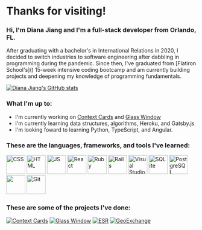 # Thanks for visiting! 

### Hi, I'm Diana Jiang and I'm a full-stack developer from Orlando, FL. 

<p> After graduating with a bachelor's in International Relations in 2020, I decided to switch industries to software engineering after dabbling in programming during the pandemic. Since then, I've graduated from [Flatiron School's]() 15-week intensive coding bootcamp and am currently building projects and deepening my knowledge of programming fundamentals. </p>

[![Diana Jiang's GitHub stats](https://github-readme-stats.vercel.app/api?username=dijiango&show_icons=true&theme=tokyonight)](https://github.com/anuraghazra/github-readme-stats)

### What I'm up to:

- I'm currently working on [Context Cards](https://github.com/dijiango/context-cards) and [Glass Window](https://github.com/dijiango/glasswindow-backend)
- I'm currently learning data structures, algorithms, Heroku, and Gatsby.js
- I'm looking foward to learning Python, TypeScript, and Angular.

### These are the languages, frameworks, and tools I've learned:
<p float="left">
  <img src="https://icon-library.com/images/css3-icon/css3-icon-28.jpg" alt="CSS" height="50px"/>
  <img src="https://icon-library.com/images/html5-icon/html5-icon-13.jpg" alt="HTML" height="50px">
  <img src="https://icon-library.com/images/javascript-icon-png/javascript-icon-png-23.jpg" alt="JS" height="50px">
  <img src="https://icon-library.com/images/react_1353128.png" alt="React" height="50px">
  <img src="https://icon-library.com/images/ruby-icon/ruby-icon-28.jpg" alt="Ruby" height="50px">
  <img src="https://icon-library.com/images/ruby-on-rails-512_110895.png" alt="Rails" height="50px">
  <img src="https://upload.wikimedia.org/wikipedia/commons/thumb/9/9a/Visual_Studio_Code_1.35_icon.svg/2048px-Visual_Studio_Code_1.35_icon.svg.png" alt="Visual Studio Code" height="50px">
  <img src="https://alexcvzz.gallerycdn.vsassets.io/extensions/alexcvzz/vscode-sqlite/0.14.0/1636214105282/Microsoft.VisualStudio.Services.Icons.Default" alt="SQLite" height="50px">
  <img src="https://icon-library.com/images/postgres-icon/postgres-icon-29.jpg" alt="PostgreSQL" height="50px">
  <img src="https://cdn.worldvectorlogo.com/logos/material-ui-1.svg" height="50px">
  <img src="https://icon-library.com/images/git-icon/git-icon-28.jpg" alt="Git" height="50px">
 </p>
 
### These are some of the projects I've done:
[![Context Cards](https://github-readme-stats.vercel.app/api/pin/?username=dijiango&repo=context-cards&theme=tokyonight)](https://github.com/dijiango/context-cards)
[![Glass Window](https://github-readme-stats.vercel.app/api/pin/?username=dijiango&repo=glasswindow-frontend&theme=tokyonight)](https://github.com/dijiango/glasswindow-frontend)
[![ESR](https://github-readme-stats.vercel.app/api/pin/?username=dijiango&repo=esr-calorie-counter&theme=tokyonight)](https://github.com/dijiango/esr-calorie-counter)
[![GeoExchange](https://github-readme-stats.vercel.app/api/pin/?username=dijiango&repo=geo_exchange&theme=tokyonight)](https://github.com/dijiango/geo_exchange)

